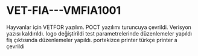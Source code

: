 # VET-FIA---VMFIA1001

Hayvanlar için VETFOR yazılım. 
POCT yazılımı turuncuya çevrildi.
Verisyon yazısı kaldırıldı.
logo değiştirildi
test parametrelerinde düzenlemeler yapıldı
fiş çıktısında düzenlemeler yapıldı.
portekizce printer türkçe printer a çevrildi
